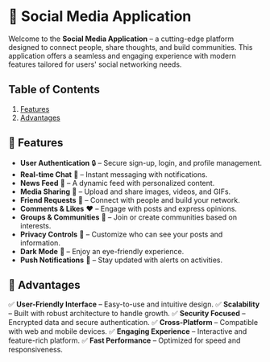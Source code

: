 # 📱 Social Media Application

Welcome to the **Social Media Application** – a cutting-edge platform designed to connect people, share thoughts, and build communities. This application offers a seamless and engaging experience with modern features tailored for users' social networking needs.

## Table of Contents
1. [Features](#features)
2. [Advantages](#advantages)

## 🚀 Features

- **User Authentication** 🔒 – Secure sign-up, login, and profile management.
- **Real-time Chat** 💬 – Instant messaging with notifications.
- **News Feed** 📰 – A dynamic feed with personalized content.
- **Media Sharing** 📸 – Upload and share images, videos, and GIFs.
- **Friend Requests** 🤝 – Connect with people and build your network.
- **Comments & Likes** ❤️ – Engage with posts and express opinions.
- **Groups & Communities** 👥 – Join or create communities based on interests.
- **Privacy Controls** 🔐 – Customize who can see your posts and information.
- **Dark Mode** 🌙 – Enjoy an eye-friendly experience.
- **Push Notifications** 🔔 – Stay updated with alerts on activities.

## 🌟 Advantages

✅ **User-Friendly Interface** – Easy-to-use and intuitive design.
✅ **Scalability** – Built with robust architecture to handle growth.
✅ **Security Focused** – Encrypted data and secure authentication.
✅ **Cross-Platform** – Compatible with web and mobile devices.
✅ **Engaging Experience** – Interactive and feature-rich platform.
✅ **Fast Performance** – Optimized for speed and responsiveness.


